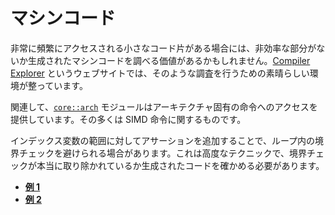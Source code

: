 <!-- commit: https://github.com/nnethercote/perf-book/commit/42a0631a9254d257a7c8777e739ff6eea51a3b9b -->

# マシンコード

非常に頻繁にアクセスされる小さなコード片がある場合には、非効率な部分がないか生成されたマシンコードを調べる価値があるかもしれません。[Compiler Explorer] というウェブサイトでは、そのような調査を行うための素晴らしい環境が整っています。

[compiler explorer]: https://godbolt.org/

関連して、[`core::arch`] モジュールはアーキテクチャ固有の命令へのアクセスを提供しています。その多くは SIMD 命令に関するものです。

[`core::arch`]: https://doc.rust-lang.org/core/arch/index.html

インデックス変数の範囲に対してアサーションを追加することで、ループ内の境界チェックを避けられる場合があります。これは高度なテクニックで、境界チェックが本当に取り除かれているか生成されたコードを確かめる必要があります。

- [**例 1**](https://github.com/rust-random/rand/pull/960/commits/de9dfdd86851032d942eb583d8d438e06085867b)
- [**例 2**](https://github.com/image-rs/jpeg-decoder/pull/167/files)
